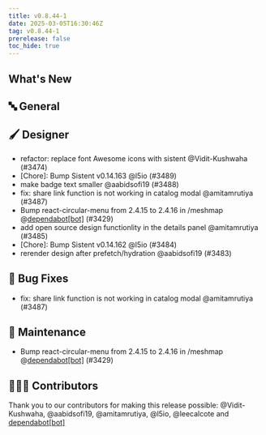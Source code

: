 ```yaml
---
title: v0.8.44-1
date: 2025-03-05T16:30:46Z
tag: v0.8.44-1
prerelease: false
toc_hide: true
---
```


## What's New
## 🔤 General
## 🖌️ Designer

- refactor: replace font Awesome icons with sistent @Vidit-Kushwaha (#3474)
- [Chore]: Bump Sistent v0.14.163 @l5io (#3489)
- make badge text smaller @aabidsofi19 (#3488)
- fix: share link function is not working in catalog modal @amitamrutiya (#3487)
- Bump react-circular-menu from 2.4.15 to 2.4.16 in /meshmap @[dependabot[bot]](https://github.com/apps/dependabot) (#3429)
- add open source design functionlity in the details panel @amitamrutiya (#3485)
- [Chore]: Bump Sistent v0.14.162 @l5io (#3484)
- rerender design after prefetch/hydration @aabidsofi19 (#3483)

## 🐛 Bug Fixes

- fix: share link function is not working in catalog modal @amitamrutiya (#3487)

## 🧰 Maintenance

- Bump react-circular-menu from 2.4.15 to 2.4.16 in /meshmap @[dependabot[bot]](https://github.com/apps/dependabot) (#3429)

## 👨🏽‍💻 Contributors

Thank you to our contributors for making this release possible:
@Vidit-Kushwaha, @aabidsofi19, @amitamrutiya, @l5io, @leecalcote and [dependabot[bot]](https://github.com/apps/dependabot)
